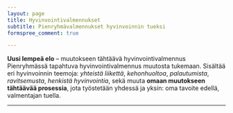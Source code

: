 ```yaml
---
layout: page
title: Hyvinvointivalmennukset
subtitle: Pienryhmävalmennukset hyvinvoinnin tueksi
formspree_comment: true

---
```

**Uusi lempeä elo** – muutokseen tähtäävä hyvinvointivalmennus
Pienryhmässä tapahtuva hyvinvointivalmennus muutosta tukemaan. Sisältää eri hyvinvoinnin teemoja: _yhteistä liikettä_, _kehonhuoltoa_, _palautumista_, _ravitsemusta_, _henkistä hyvinvointia_, sekä muuta **omaan muutokseen tähtäävää prosessia**, jota työstetään yhdessä ja yksin: oma tavoite edellä, valmentajan tuella.

***